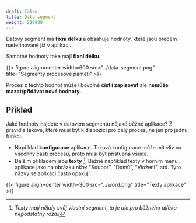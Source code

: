 ```yaml
---
draft: false
title: Data segment
weight: 210900
---
```


Datový segment má **fixní délku** a obsahuje hodnoty, které jsou předem nadefinované již v aplikaci. 

Samotné hodnoty také mají **fixní délku**.

{{< figure align=center width=600 src="../data-segment.png" title="Segmenty procesové paměti" >}}

Proces z těchto hodnot může libovolně **číst i zapisovat** ale **nemůže mazat/přidávat nové hodnoty**.

## Příklad

Jaké hodnoty najdete v datovém segmentu nějaké běžné aplikace? Z pravidla takové, které musí být k dispozici pro celý proces, ne jen pro jednu funkci.

- Například **konfigurace** aplikace. Taková konfigurace může mít vliv na všechny části procesu, proto musí být přístupná všude.
- Dalším příkladem jsou **texty** [^t]. Běžně například texty v horním menu aplikace jako na obrázku níže: "Soubor", "Domů", "Vložení", atd. Tyto názvy se aplikaci často opakují.

{{< figure align=center width=300 src="../word.png" title="Texty aplikace" >}}

[^t]: *Texty mají někdy svůj vlastní segment, to je ale pro běžného ajťáka nepodstatný rozdíl*